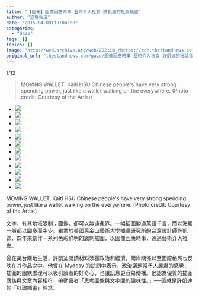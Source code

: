 ```yaml
---
title: "【圖輯】圖像回應時事 藝術介入社會 許凱迪的社論插畫"
author: "立場報道"
date: "2015-04-09T19:04:00"
categories:
  - "Gaze"
tags: []
topics: []
image: "http://web.archive.org/web/2021im_/https://cdn.thestandnews.com/media/photos/gallery/9/cache/moving2Bwallat-kaitihsu-small-01_lkZPI_300x200cropcenter.jpg"
original_url: "thestandnews.com/gaze/圖像回應時事-藝術介入社會-許凱迪的社論插畫"
---
```

[](#)[](#)

[](#)1/12[](#)

> MOVING WALLET, Kaiti HSU Chinese people's have very strong spending power, just like a wallet walking on the everywhere. (Photo credit: Courtesy of the Artist)

*   ![](http://web.archive.org/web/2021im_/https://cdn.thestandnews.com/media/photos/gallery/9/cache/moving2Bwallat-kaitihsu-small-01_lkZPI_300x200cropcenter.jpg)
*   ![](http://web.archive.org/web/2021im_/https://cdn.thestandnews.com/media/photos/gallery/9/cache/Line-kaitihsu-small-E69982E4BA8BE68F92E795AB-002_PmsXu_300x200cropcenter.jpg)
*   ![](http://web.archive.org/web/2021im_/https://cdn.thestandnews.com/media/photos/gallery/9/cache/kaiti-hsu-1_1_2-1_81Aa4_300x200cropcenter.jpg)
*   ![](http://web.archive.org/web/2021im_/https://cdn.thestandnews.com/media/photos/gallery/9/cache/Internet2B-2Bkaitihsu-small-1_L85Wv_300x200cropcenter.jpg)
*   ![](http://web.archive.org/web/2021im_/https://cdn.thestandnews.com/media/photos/gallery/9/cache/US2Bready2Bto2Bfight-small-03_NeMU7_300x200cropcenter.jpg)
*   ![](http://web.archive.org/web/2021im_/https://cdn.thestandnews.com/media/photos/gallery/9/cache/Child2Bsoldiers-kaitihsu-small-1_SwN60_300x200cropcenter.jpg)
*   ![](http://web.archive.org/web/2021im_/https://cdn.thestandnews.com/media/photos/gallery/9/cache/B-copy_2_2-1-1_Zrm9k_300x200cropcenter.jpg)
*   ![](http://web.archive.org/web/2021im_/https://cdn.thestandnews.com/media/photos/gallery/9/cache/CCS2Bin2Biceland-kaitihsu-small-03_2LBxz_300x200cropcenter.jpg)
*   ![](http://web.archive.org/web/2021im_/https://cdn.thestandnews.com/media/photos/gallery/9/cache/kaiti-hsu-1_1_2_1-1_FXMy6_300x200cropcenter.jpg)
*   ![](http://web.archive.org/web/2021im_/https://cdn.thestandnews.com/media/photos/gallery/9/cache/China2BAir2BPollution-small-03_1RJVv_300x200cropcenter.jpg)
*   ![](http://web.archive.org/web/2021im_/https://cdn.thestandnews.com/media/photos/gallery/9/cache/Okinawa-kaitihsu-small-2_reyrT_300x200cropcenter.jpg)
*   ![](http://web.archive.org/web/2021im_/https://cdn.thestandnews.com/media/photos/gallery/9/cache/0008_M9zzp_300x200cropcenter.jpg)

MOVING WALLET, Kaiti HSU Chinese people's have very strong spending power, just like a wallet walking on the everywhere. (Photo credit: Courtesy of the Artist)

文字，有其地域限制；圖像，卻可以無遠弗界。一幅插圖勝過萬語千言，而以海報一般都以圖多而字少。畢業於美國舊金山藝術大學插畫研究所的台灣設計師許凱迪，四年來創作一系列色彩鮮明的諷刺插圖，以圖像回應時事，通過藝術介入社會。

曾在美台兩地生活，許凱迪閱讀材料涉獵政治和經濟，兩岸關係以至國際格局也反映在其作品之中。他曾在 Mydesy 的[訪問](http://web.archive.org/web/20210628141107/http://www.mydesy.com/kai-ti-hsu)中表示，政治議題常予人嚴肅的感覺，插圖的幽默處理可以吸引讀者的好奇心，也讓訊息更容易傳播。他認為優質的插圖應該與文章內容相符，帶動讀者「思考圖像與文字間的趣味性。」──這就是許凱迪的「社論插畫」理念。